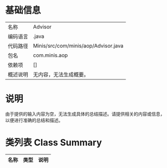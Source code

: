 # 基础信息

|      |      |
|------|------|
| 名称 | Advisor |
| 编码语言 | .java |
| 代码路径 | Minis/src/com/minis/aop/Advisor.java |
| 包名 | com.minis.aop |
| 依赖项 | [] |
| 概述说明 | 无内容，无法生成概要。 |

# 说明

由于提供的输入内容为空，无法生成具体的总结描述。请提供相关的内容或信息，以便进行准确的总结和描述。

# 类列表 Class Summary

| 名称   | 类型  | 说明 |
|-------|------|-------------|




